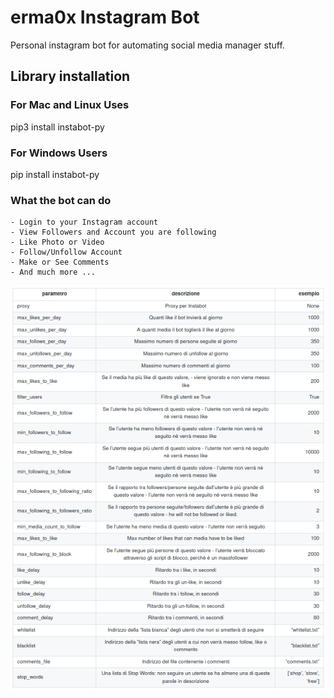 # erma0x Instagram Bot
Personal instagram bot for automating social media manager stuff.


## Library installation
### For Mac and Linux Uses
pip3 install instabot-py
### For Windows Users
pip install instabot-py



### What the bot can do
    - Login to your Instagram account
    - View Followers and Account you are following
    - Like Photo or Video
    - Follow/Unfollow Account
    - Make or See Comments
    - And much more ... 

![Alt text](img/bot_parameters.png?raw=true "Parametri del Robot")
